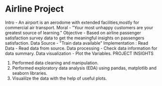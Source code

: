 # Airline Project 
Intro - An airport is an aerodome with extended facilities,mostly for commercial air transport.
Moral - "Your most unhappy customers are your greatest source of learning."
Objective - Based on airline passenger satisfaction survey data to get the meaningful insights on passengers satisfaction.
Data Source - "Train data available"
Implementation :
Read Data - Read data from source.
Data processing - Check data information for data summary.
Data visualization - Plot the Variables.
PROJECT INSIGHTS
1. Performed data cleaning and manipulation.
2. Performed exploratory data analysis (EDA) using pandas, matplotlib and seaborn libraries.
3. Visualilze the data with the help of useful plots.
